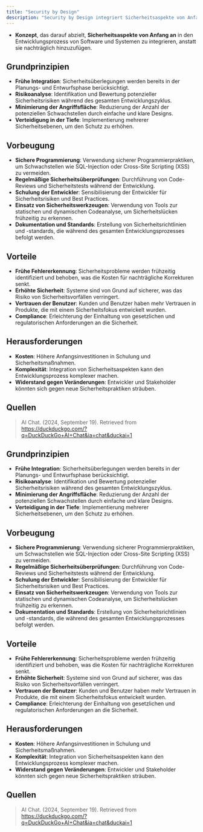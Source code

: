```yaml
---
title: "Security by Design"
description: "Security by Design integriert Sicherheitsaspekte von Anfang an in den Entwicklungsprozess. Prinzipien wie frühe Integration und Risikoanalyse minimieren Angriffsflächen. Vorteile sind frühe Fehlererkennung und erhöhte Sicherheit."
---
```


- **Konzept**, das darauf abzielt, **Sicherheitsaspekte von Anfang an** in den Entwicklungsprozess von Software und Systemen zu integrieren, anstatt sie nachträglich hinzuzufügen.

## Grundprinzipien
- **Frühe Integration**: Sicherheitsüberlegungen werden bereits in der Planungs- und Entwurfsphase berücksichtigt.
- **Risikoanalyse**: Identifikation und Bewertung potenzieller Sicherheitsrisiken während des gesamten Entwicklungszyklus.
- **Minimierung der Angriffsfläche**: Reduzierung der Anzahl der potenziellen Schwachstellen durch einfache und klare Designs.
- **Verteidigung in der Tiefe**: Implementierung mehrerer Sicherheitsebenen, um den Schutz zu erhöhen.

## Vorbeugung
- **Sichere Programmierung**: Verwendung sicherer Programmierpraktiken, um Schwachstellen wie SQL-Injection oder Cross-Site Scripting (XSS) zu vermeiden.
- **Regelmäßige Sicherheitsüberprüfungen**: Durchführung von Code-Reviews und Sicherheitstests während der Entwicklung.
- **Schulung der Entwickler**: Sensibilisierung der Entwickler für Sicherheitsrisiken und Best Practices.
- **Einsatz von Sicherheitswerkzeugen**: Verwendung von Tools zur statischen und dynamischen Codeanalyse, um Sicherheitslücken frühzeitig zu erkennen.
- **Dokumentation und Standards**: Erstellung von Sicherheitsrichtlinien und -standards, die während des gesamten Entwicklungsprozesses befolgt werden.

## Vorteile
- **Frühe Fehlererkennung**: Sicherheitsprobleme werden frühzeitig identifiziert und behoben, was die Kosten für nachträgliche Korrekturen senkt.
- **Erhöhte Sicherheit**: Systeme sind von Grund auf sicherer, was das Risiko von Sicherheitsvorfällen verringert.
- **Vertrauen der Benutzer**: Kunden und Benutzer haben mehr Vertrauen in Produkte, die mit einem Sicherheitsfokus entwickelt wurden.
- **Compliance**: Erleichterung der Einhaltung von gesetzlichen und regulatorischen Anforderungen an die Sicherheit.

## Herausforderungen
- **Kosten**: Höhere Anfangsinvestitionen in Schulung und Sicherheitsmaßnahmen.
- **Komplexität**: Integration von Sicherheitsaspekten kann den Entwicklungsprozess komplexer machen.
- **Widerstand gegen Veränderungen**: Entwickler und Stakeholder könnten sich gegen neue Sicherheitspraktiken sträuben.

## Quellen
> AI Chat. (2024, September 19). Retrieved from https://duckduckgo.com/?q=DuckDuckGo+AI+Chat&ia=chat&duckai=1

## Grundprinzipien
- **Frühe Integration**: Sicherheitsüberlegungen werden bereits in der Planungs- und Entwurfsphase berücksichtigt.
- **Risikoanalyse**: Identifikation und Bewertung potenzieller Sicherheitsrisiken während des gesamten Entwicklungszyklus.
- **Minimierung der Angriffsfläche**: Reduzierung der Anzahl der potenziellen Schwachstellen durch einfache und klare Designs.
- **Verteidigung in der Tiefe**: Implementierung mehrerer Sicherheitsebenen, um den Schutz zu erhöhen.

## Vorbeugung
- **Sichere Programmierung**: Verwendung sicherer Programmierpraktiken, um Schwachstellen wie SQL-Injection oder Cross-Site Scripting (XSS) zu vermeiden.
- **Regelmäßige Sicherheitsüberprüfungen**: Durchführung von Code-Reviews und Sicherheitstests während der Entwicklung.
- **Schulung der Entwickler**: Sensibilisierung der Entwickler für Sicherheitsrisiken und Best Practices.
- **Einsatz von Sicherheitswerkzeugen**: Verwendung von Tools zur statischen und dynamischen Codeanalyse, um Sicherheitslücken frühzeitig zu erkennen.
- **Dokumentation und Standards**: Erstellung von Sicherheitsrichtlinien und -standards, die während des gesamten Entwicklungsprozesses befolgt werden.

## Vorteile
- **Frühe Fehlererkennung**: Sicherheitsprobleme werden frühzeitig identifiziert und behoben, was die Kosten für nachträgliche Korrekturen senkt.
- **Erhöhte Sicherheit**: Systeme sind von Grund auf sicherer, was das Risiko von Sicherheitsvorfällen verringert.
- **Vertrauen der Benutzer**: Kunden und Benutzer haben mehr Vertrauen in Produkte, die mit einem Sicherheitsfokus entwickelt wurden.
- **Compliance**: Erleichterung der Einhaltung von gesetzlichen und regulatorischen Anforderungen an die Sicherheit.

## Herausforderungen
- **Kosten**: Höhere Anfangsinvestitionen in Schulung und Sicherheitsmaßnahmen.
- **Komplexität**: Integration von Sicherheitsaspekten kann den Entwicklungsprozess komplexer machen.
- **Widerstand gegen Veränderungen**: Entwickler und Stakeholder könnten sich gegen neue Sicherheitspraktiken sträuben.

## Quellen
> AI Chat. (2024, September 19). Retrieved from https://duckduckgo.com/?q=DuckDuckGo+AI+Chat&ia=chat&duckai=1
